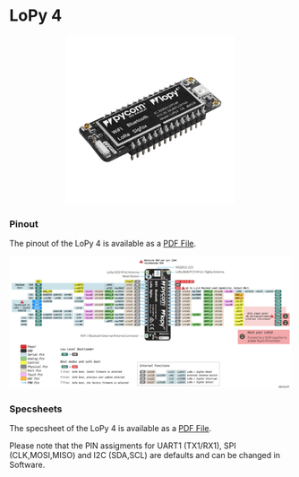 # LoPy 4

<p align="center"><img src ="../../../img/lopy4.png" width="300"></p>

### Pinout
The pinout of the LoPy 4 is available as a <a href="../downloads/lopy4-pinout.pdf" target="_blank">PDF File</a>.

<a href="../downloads/lopy4-pinout.pdf" target="_blank" align="center"><img src ="../../../img/lopy4-pinout.png"></a>

### Specsheets

The specsheet of the LoPy 4 is available as a <a href="../downloads/lopy4-specsheet.pdf" target="_blank">PDF File</a>.

Please note that the PIN assigments for UART1 (TX1/RX1), SPI (CLK,MOSI,MISO) and I2C (SDA,SCL) are defaults and can be changed in Software.

